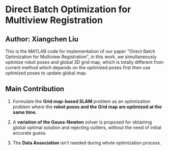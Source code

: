# Direct Batch Optimization for Multiview Registration

## Author: Xiangchen Liu

This is the MATLAB code for implementation of our paper "Direct Batch Optimization for Multiview Registration", in this work, we simultaneously optimize robot poses and global 3D grid map, which is totally different from current method which depends on the optimized poses first then use optimized poses to update global map.

## Main Contribution

1. Formulate the **Grid map-based SLAM** problem as an optimization problem where the **robot poses and the Grid map are optimized at the same time.**

2. A **variation of the Gauss-Newton** solver is proposed for obtaining global optimal solution and rejecting outliers, without the need of initial accurate guess.

3. The **Data Association** isn’t needed during whole optimization process.
